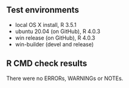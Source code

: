 ## Test environments
* local OS X install, R 3.5.1
* ubuntu 20.04 (on GitHub), R 4.0.3
* win release (on GitHub), R 4.0.3
* win-builder (devel and release)

## R CMD check results
There were no ERRORs, WARNINGs or NOTEs.
